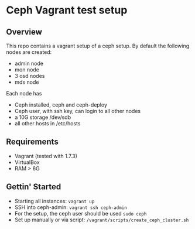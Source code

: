 # Ceph Vagrant test setup

## Overview

This repo contains a vagrant setup of a ceph setup. By default the following nodes are created:

* admin node
* mon node
* 3 osd nodes
* mds node

Each node has
* Ceph installed, ceph and ceph-deploy
* Ceph user, with ssh key, can login to all other nodes
* a 10G storage /dev/sdb
* all other hosts in /etc/hosts

## Requirements

* Vagrant (tested with 1.7.3)
* VirtualBox
* RAM > 6G

## Gettin' Started

* Starting all instances: ```vagrant up```
* SSH into ceph-admin: ```vagrant ssh ceph-admin```
* For the setup, the ceph user should be used ```sudo ceph```
* Set up manually or via script: ```/vagrant/scripts/create_ceph_cluster.sh```
